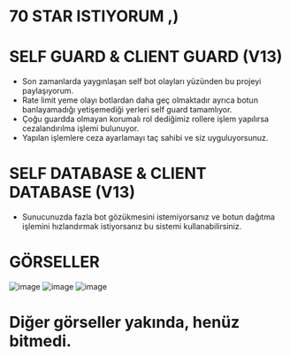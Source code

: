 # 70 STAR ISTIYORUM ,)
# SELF GUARD & CLIENT GUARD (V13)
* Son zamanlarda yaygınlaşan self bot olayları yüzünden bu projeyi paylaşıyorum.
* Rate limit yeme olayı botlardan daha geç olmaktadır ayrıca botun banlayamadığı yetişemediği yerleri self guard tamamlıyor.
* Çoğu guardda olmayan korumalı rol dediğimiz rollere işlem yapılırsa cezalandırılma işlemi bulunuyor.
* Yapılan işlemlere ceza ayarlamayı taç sahibi ve siz uyguluyorsunuz.
# SELF DATABASE & CLIENT DATABASE (V13)
* Sunucunuzda fazla bot gözükmesini istemiyorsanız ve botun dağıtma işlemini hızlandırmak istiyorsanız bu sistemi kullanabilirsiniz.

# GÖRSELLER
![image](https://user-images.githubusercontent.com/81289423/181914352-b5c4e84e-374b-40c9-87d5-f00279744565.png)
![image](https://user-images.githubusercontent.com/81289423/181914643-78257579-b171-409a-ad17-da1b408d1e29.png)
![image](https://user-images.githubusercontent.com/81289423/181914675-64dd83ee-07db-4867-b104-6a9ad98a3973.png)
# Diğer görseller yakında, henüz bitmedi.
